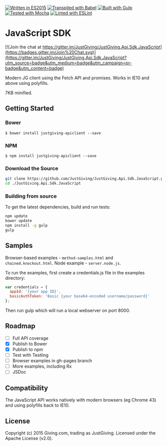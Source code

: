 [![Written in ES2015](https://img.shields.io/badge/Written%20in-ES2015-lightgrey.svg)](http://wiki.ecmascript.org/doku.php?id=harmony:specification_drafts)
[![Transpiled with Babel](https://img.shields.io/badge/Transpiled%20with-Babel-yellow.svg)](https://babeljs.io)
[![Built with Gulp](https://img.shields.io/badge/Built%20with-Gulp-orange.svg)](http://gulpjs.com)
[![Tested with Mocha](https://img.shields.io/badge/Tested%20with-Mocha-green.svg)](http://http://mochajs.org/)
[![Linted with ESLint](https://img.shields.io/badge/Linted%20with-ESLint-blue.svg)](http://eslint.org/)

JavaScript SDK
==============

[![Join the chat at https://gitter.im/JustGiving/JustGiving.Api.Sdk.JavaScript](https://badges.gitter.im/Join%20Chat.svg)](https://gitter.im/JustGiving/JustGiving.Api.Sdk.JavaScript?utm_source=badge&utm_medium=badge&utm_campaign=pr-badge&utm_content=badge)

Modern JG client using the Fetch API and promises.
Works in IE10 and above using polyfills.

7KB minified.

Getting Started
---------------

### Bower

```$ bower install justgiving-apiclient --save```

### NPM

```$ npm install justgiving-apiclient --save```

### Download the Source

```bash
git clone https://github.com/JustGiving/JustGiving.Api.Sdk.JavaScript.git
cd ./JustGiving.Api.Sdk.JavaScript
```

### Building from source

To get the latest dependencies, build and run tests:

```bash
npm update
bower update
npm install -g gulp
gulp
```

Samples
-------

Browser-based examples - ```method-samples.html``` and ```chained.knockout.html```.
Node example - ```server.node.js```.

To run the examples, first create a credentials.js file in the examples directory:

```javascript
var credentials = {
  appId: '{your app ID}',
  basicAuthToken: 'Basic {your base64-encoded username/password}'
};
```

Then run gulp which will run a local webserver on port 8000.

Roadmap
-------

- [ ] Full API coverage
- [x] Publish to Bower
- [x] Publish to npm
- [ ] Test with Testling
- [ ] Browser examples in gh-pages branch
- [ ] More examples, including Rx
- [ ] JSDoc

Compatibility
-------------

The JavaScript API works natively with modern browsers (eg Chrome 43) and using polyfills back to IE10.

License
-------

Copyright (c) 2015 Giving.com, trading as JustGiving. Licensed under the Apache License (v2.0).
